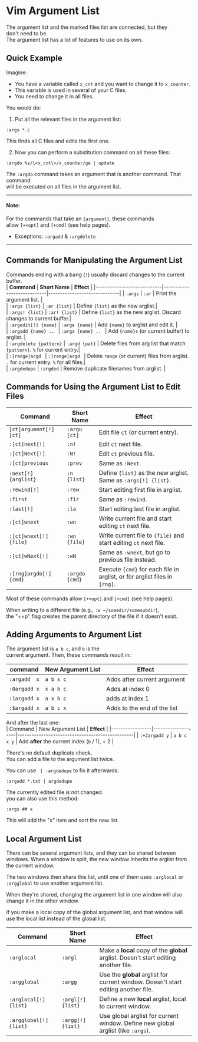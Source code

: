 # Vim Argument List  

The argument list and the marked files list are connected, but they  
don't need to be.  
The argument list has a lot of features to use on its own.  

## Quick Example  
Imagine:  
* You have a variable called `x_cnt` and you want to change it to `x_counter`.  
* This variable is used in several of your C files.  
* You need to change it in all files.  

You would do:  
1. Put all the relevant files in the argument list:  
```vim  
:args *.c  
```
This finds all C files and edits the first one.  


2. Now you can perform a substitution command on all these files: 
```vim  
:argdo %s/\<x_cnt\>/x_counter/ge | update  
```

The `:argdo` command takes an argument that is another command.  That command  
will be executed on all files in the argument list.  

---  

#### Note:  
For the commands that take an `{argument}`, these commands  
allow `[++opt]` and `[+cmd]` (see help pages).  
* Exceptions: `:argadd` & `:argdelete`

---  

## Commands for Manipulating the Argument List  
Commands ending with a bang (`!`) usually discard changes to the current buffer.  
| **Command**                | **Short Name**                | **Effect**                |
|----------------------------|----------------------------|------------------------------|
|  `:args`                   |  `:ar`              | Print the argument list.     |  
|  `:args {list}`            |  `:ar {list}`       | Define `{list}` as the new arglist.|  
|  `:args! {list}`           |  `:ar! {list}`      | Define `{list}` as the new arglist. Discard changes to current buffer.|  
|  `:argedit[!] {name}`      |  `:arge {name}`     | Add `{name}` to arglist and edit it. |  
|  `:argadd {name} .. `      |  `:arga {name} .. ` | Add `{name}s` (or current buffer) to arglist.  |  
|  `:argdelete {pattern}`    |  `:argd {pat}`      | Delete files from arg list that match `{pattern}`. `%` for current entry.|  
|  `:[range]argd `           |  `:[range]argd `    | Delete `range` (or current) files from arglist. `.` for current entry. `%` for all files.|  
|  `:argdedupe`              |  `:argded`          | Remove duplicate filenames from arglist.  |  
 
## Commands for Using the Argument List to Edit Files  
| **Command**                | **Short Name**                | **Effect**                |
|----------------------------|----------------------------|------------------------------|
|  `[ct]argument[!] [ct]`    |  `:argu [ct]`       | Edit file `ct` (or current entry).  |  
|  `:[ct]next[!]`            |  `:n!`              | Edit `ct` next file.  |  
|  `:[ct]Next[!]`            |  `:N!`              | Edit `ct` previous file.  |  
|  `:[ct]previous`           |  `:prev`            | Same as `:Next`.  |  
|  `:next[!] {arglist}`      |  `:n {list}`        | Define `{list}` as the new arglist. Same as `:args[!] {list}`.|  
|  `:rewind[!]`              |  `:rew`             | Start editing first file in arglist.  |  
|  `:first`                  |  `:fir`             | Same as `:rewind`.  |  
|  `:last[!]`                |  `:la`              | Start editing last file in arglist.  |  
|  `:[ct]wnext`              |  `:wn`              | Write current file and start editing `ct` next file.  |  
|  `:[ct]wnext[!] {file}`    |  `:wn {file}`       | Write current file to `{file}` and start editing `ct` next file.|  
|  `:[ct]wNext[!]`           |  `:wN`              | Same as `:wnext`, but go to previous file instead. |  
|  `:[rng]argdo[!] {cmd}`    |  `:argdo {cmd}`     | Execute `{cmd}` for each file in arglist, or for arglist files in `[rng]`.|  

Most of these commands allow `[++opt]` and `[+cmd]` (see help pages).  

When writing to a different file (e.g., `:w ~/somedir/somesubdir`),  
the "++p" flag creates the parent directory of the file if it doesn't exist.  


## Adding Arguments to Argument List  

The argument list is `a b c`, and `b` is the  
current argument. Then, these commands result in:  

| **command**   | **New Argument List** | **Effect**                   |
|---------------|-----------------------|------------------------------|
|  `:argadd  x` |     `a b x c`         | Adds after current argument  |  
|  `:0argadd x` |     `x a b c`         | Adds at index 0              |  
|  `:1argadd x` |     `a x b c`         | adds at index 1              |  
|  `:$argadd x` |     `a b c x`         | Adds to the end of the list  |  

And after the last one:  
|    Command      |  New Argument List | **Effect**                                      |
|-----------------|--------------------|-------------------------------------------------|
|  `:+2argadd y`  |  `a b c x y`       | Add **after** the current index (`b` / 1), + 2  |  

There's no default duplicate check.  
You can add a file to the argument list twice.  

You can use ` | :argdedupe` to fix it afterwards: 
```vim  
:argadd *.txt | argdedupe  
```
The currently edited file is not changed.  
you can also use this method:  
```vim  
:args ## x  
```
This will add the "x" item and sort the new list.  



## Local Argument List  

There can be several argument lists, and they can be shared between windows.
When a window is split, the new window inherits the arglist from the current window.
 
The two windows then share this list, until one of them uses
`:arglocal` or `:argglobal` to use another argument list.
 
When they're shared, changing the argument list in one window
will also change it in the other window.


If you make a local copy of the global argument list, and
that window will use the local list instead of the global list.

| **Command** | **Short Name** | **Effect**                
|-|-|-
|  `:arglocal`  | `:argl` | Make a **local** copy of the **global** arglist. Doesn't start editing another file. 
|  `:argglobal` | `:argg` | Use the **global** arglist for current window. Doesn't start editing another file. 
|  `:arglocal[!] {list}` | `:argl[!] {list}` | Define a new **local** arglist, local to current window. 
| `:argglobal[!] {list}` | `:argg[!] {list}` | Use global arglist for current window. Define new global arglist (like `:args`). 




